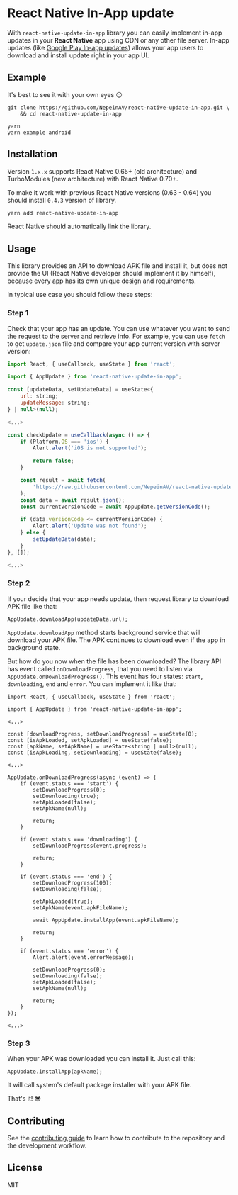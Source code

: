 # React Native In-App update

With `react-native-update-in-app` library you can easily implement in-app updates in your **React Native** app using CDN or any other file server. In-app updates (like [Google Play In-app updates](https://developer.android.com/guide/playcore/in-app-updates)) allows your app users to download and install update right in your app UI.



## Example

It's best to see it with your own eyes 😉

```
git clone https://github.com/NepeinAV/react-native-update-in-app.git \
    && cd react-native-update-in-app

yarn
yarn example android
```

## Installation

Version `1.x.x` supports React Native 0.65+ (old architecture) and TurboModules (new architecture) with React Native 0.70+.

To make it work with previous React Native versions (0.63 - 0.64) you should install `0.4.3` version of library.

```sh
yarn add react-native-update-in-app
```

React Native should automatically link the library.

## Usage

This library provides an API to download APK file and install it, but does not provide the UI (React Native developer should implement it by himself), because every app has its own unique design and requirements.

In typical use case you should follow these steps:

### Step 1

Check that your app has an update. You can use whatever you want to send the request to the server and retrieve info. For example, you can use `fetch` to get `update.json` file and compare your app current version with server version:

```js
import React, { useCallback, useState } from 'react';

import { AppUpdate } from 'react-native-update-in-app';

const [updateData, setUpdateData] = useState<{
    url: string;
    updateMessage: string;
} | null>(null);

<...>

const checkUpdate = useCallback(async () => {
    if (Platform.OS === 'ios') {
        Alert.alert('iOS is not supported');

        return false;
    }

    const result = await fetch(
        'https://raw.githubusercontent.com/NepeinAV/react-native-update-in-app/master/example/app-updates/update.json',
    );
    const data = await result.json();
    const currentVersionCode = await AppUpdate.getVersionCode();

    if (data.versionCode <= currentVersionCode) {
        Alert.alert('Update was not found');
    } else {
        setUpdateData(data);
    }
}, []);

<...>
```

### Step 2

If your decide that your app needs update, then request library to download APK file like that:

```
AppUpdate.downloadApp(updateData.url);
```

`AppUpdate.downloadApp` method starts background service that will download your APK file. The APK continues to download even if the app in background state.

But how do you now when the file has been downloaded? The library API has event called `onDownloadProgress`, that you need to listen via `AppUpdate.onDownloadProgress()`. This event has four states: `start`, `downloading`, `end` and `error`. You can implement it like that:

```
import React, { useCallback, useState } from 'react';

import { AppUpdate } from 'react-native-update-in-app';

<...>

const [downloadProgress, setDownloadProgress] = useState(0);
const [isApkLoaded, setApkLoaded] = useState(false);
const [apkName, setApkName] = useState<string | null>(null);
const [isApkLoading, setDownloading] = useState(false);

<...>

AppUpdate.onDownloadProgress(async (event) => {
    if (event.status === 'start') {
        setDownloadProgress(0);
        setDownloading(true);
        setApkLoaded(false);
        setApkName(null);

        return;
    }

    if (event.status === 'downloading') {
        setDownloadProgress(event.progress);

        return;
    }

    if (event.status === 'end') {
        setDownloadProgress(100);
        setDownloading(false);

        setApkLoaded(true);
        setApkName(event.apkFileName);

        await AppUpdate.installApp(event.apkFileName);

        return;
    }

    if (event.status === 'error') {
        Alert.alert(event.errorMessage);

        setDownloadProgress(0);
        setDownloading(false);
        setApkLoaded(false);
        setApkName(null);

        return;
    }
});

<...>
```

### Step 3

When your APK was downloaded you can install it. Just call this:

```
AppUpdate.installApp(apkName);
```

It will call system's default package installer with your APK file.

That's it! 😎

## Contributing

See the [contributing guide](CONTRIBUTING.md) to learn how to contribute to the repository and the development workflow.

## License

MIT
